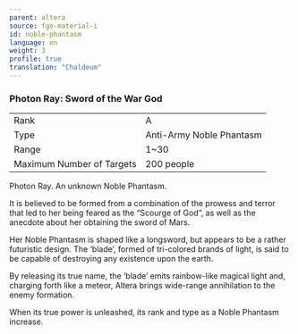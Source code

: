 ```yaml
---
parent: altera
source: fgo-material-i
id: noble-phantasm
language: en
weight: 3
profile: true
translation: "Chaldeum"
---
```


### Photon Ray: Sword of the War God

<table>
  <tr><td>Rank</td><td>A</td></tr>
  <tr><td>Type</td><td>Anti-Army Noble Phantasm</td></tr>
  <tr><td>Range</td><td>1~30</td></tr>
  <tr><td>Maximum Number of Targets</td><td>200 people</td></tr>
</table>

Photon Ray. An unknown Noble Phantasm.

It is believed to be formed from a combination of the prowess and terror that led to her being feared as the “Scourge of God”, as well as the anecdote about her obtaining the sword of Mars.

Her Noble Phantasm is shaped like a longsword, but appears to be a rather futuristic design. The ‘blade’, formed of tri-colored brands of light, is said to be capable of destroying any existence upon the earth.

By releasing its true name, the ‘blade’ emits rainbow-like magical light and, charging forth like a meteor, Altera brings wide-range annihilation to the enemy formation.

When its true power is unleashed, its rank and type as a Noble Phantasm increase.
